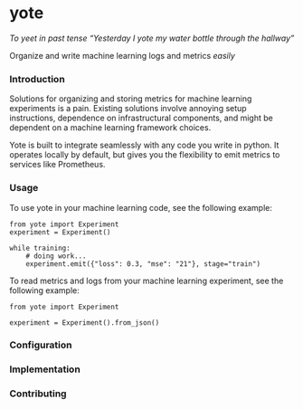 # yote
 *To yeet in past tense*
 *“Yesterday I yote my water bottle through the hallway”*

Organize and write machine learning logs and metrics *easily*

### Introduction
Solutions for organizing and storing metrics for machine learning experiments is a pain.
Existing solutions involve annoying setup instructions, dependence on infrastructural components,
and might be dependent on a machine learning framework choices.

Yote is built to integrate seamlessly with any code you write in python. It operates
locally by default, but gives you the flexibility to emit metrics to services like Prometheus. 

### Usage
To use yote in your machine learning code, see the following example:

```
from yote import Experiment
experiment = Experiment()

while training:
    # doing work...
    experiment.emit({"loss": 0.3, "mse": "21"}, stage="train")

```
To read metrics and logs from your machine learning experiment, see the following example:
```
from yote import Experiment

experiment = Experiment().from_json()
```

### Configuration

### Implementation

### Contributing
 
